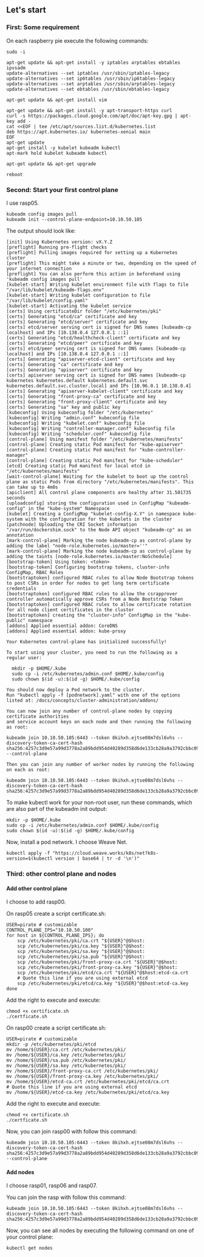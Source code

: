 ## Let's start

### First: Some requirement

On each raspberry pie execute the following commands:

    sudo -i
  
    apt-get update && apt-get install -y iptables arptables ebtables ipvsadm
    update-alternatives --set iptables /usr/sbin/iptables-legacy
    update-alternatives --set ip6tables /usr/sbin/ip6tables-legacy
    update-alternatives --set arptables /usr/sbin/arptables-legacy
    update-alternatives --set ebtables /usr/sbin/ebtables-legacy
  
    apt-get update && apt-get install vim
  
    apt-get update && apt-get install -y apt-transport-https curl
    curl -s https://packages.cloud.google.com/apt/doc/apt-key.gpg | apt-key add -
    cat <<EOF | tee /etc/apt/sources.list.d/kubernetes.list
    deb https://apt.kubernetes.io/ kubernetes-xenial main
    EOF
    apt-get update
    apt-get install -y kubelet kubeadm kubectl
    apt-mark hold kubelet kubeadm kubectl
  
    apt-get update && apt-get upgrade
  
    reboot
  
### Second: Start your first control plane
  
I use rasp05.
  
    kubeadm config images pull
    kubeadm init --control-plane-endpoint=10.10.50.105
      
The output should look like:

    [init] Using Kubernetes version: vX.Y.Z
    [preflight] Running pre-flight checks
    [preflight] Pulling images required for setting up a Kubernetes cluster
    [preflight] This might take a minute or two, depending on the speed of your internet connection
    [preflight] You can also perform this action in beforehand using 'kubeadm config images pull'
    [kubelet-start] Writing kubelet environment file with flags to file "/var/lib/kubelet/kubeadm-flags.env"
    [kubelet-start] Writing kubelet configuration to file "/var/lib/kubelet/config.yaml"
    [kubelet-start] Activating the kubelet service
    [certs] Using certificateDir folder "/etc/kubernetes/pki"
    [certs] Generating "etcd/ca" certificate and key
    [certs] Generating "etcd/server" certificate and key
    [certs] etcd/server serving cert is signed for DNS names [kubeadm-cp localhost] and IPs [10.138.0.4 127.0.0.1 ::1]
    [certs] Generating "etcd/healthcheck-client" certificate and key
    [certs] Generating "etcd/peer" certificate and key
    [certs] etcd/peer serving cert is signed for DNS names [kubeadm-cp localhost] and IPs [10.138.0.4 127.0.0.1 ::1]
    [certs] Generating "apiserver-etcd-client" certificate and key
    [certs] Generating "ca" certificate and key
    [certs] Generating "apiserver" certificate and key
    [certs] apiserver serving cert is signed for DNS names [kubeadm-cp kubernetes kubernetes.default kubernetes.default.svc kubernetes.default.svc.cluster.local] and IPs [10.96.0.1 10.138.0.4]
    [certs] Generating "apiserver-kubelet-client" certificate and key
    [certs] Generating "front-proxy-ca" certificate and key
    [certs] Generating "front-proxy-client" certificate and key
    [certs] Generating "sa" key and public key
    [kubeconfig] Using kubeconfig folder "/etc/kubernetes"
    [kubeconfig] Writing "admin.conf" kubeconfig file
    [kubeconfig] Writing "kubelet.conf" kubeconfig file
    [kubeconfig] Writing "controller-manager.conf" kubeconfig file
    [kubeconfig] Writing "scheduler.conf" kubeconfig file
    [control-plane] Using manifest folder "/etc/kubernetes/manifests"
    [control-plane] Creating static Pod manifest for "kube-apiserver"
    [control-plane] Creating static Pod manifest for "kube-controller-manager"
    [control-plane] Creating static Pod manifest for "kube-scheduler"
    [etcd] Creating static Pod manifest for local etcd in "/etc/kubernetes/manifests"
    [wait-control-plane] Waiting for the kubelet to boot up the control plane as static Pods from directory "/etc/kubernetes/manifests". This can take up to 4m0s
    [apiclient] All control plane components are healthy after 31.501735 seconds
    [uploadconfig] storing the configuration used in ConfigMap "kubeadm-config" in the "kube-system" Namespace
    [kubelet] Creating a ConfigMap "kubelet-config-X.Y" in namespace kube-system with the configuration for the kubelets in the cluster
    [patchnode] Uploading the CRI Socket information "/var/run/dockershim.sock" to the Node API object "kubeadm-cp" as an annotation
    [mark-control-plane] Marking the node kubeadm-cp as control-plane by adding the label "node-role.kubernetes.io/master=''"
    [mark-control-plane] Marking the node kubeadm-cp as control-plane by adding the taints [node-role.kubernetes.io/master:NoSchedule]
    [bootstrap-token] Using token: <token>
    [bootstrap-token] Configuring bootstrap tokens, cluster-info ConfigMap, RBAC Roles
    [bootstraptoken] configured RBAC rules to allow Node Bootstrap tokens to post CSRs in order for nodes to get long term certificate credentials
    [bootstraptoken] configured RBAC rules to allow the csrapprover controller automatically approve CSRs from a Node Bootstrap Token
    [bootstraptoken] configured RBAC rules to allow certificate rotation for all node client certificates in the cluster
    [bootstraptoken] creating the "cluster-info" ConfigMap in the "kube-public" namespace
    [addons] Applied essential addon: CoreDNS
    [addons] Applied essential addon: kube-proxy

    Your Kubernetes control-plane has initialized successfully!

    To start using your cluster, you need to run the following as a regular user:

      mkdir -p $HOME/.kube
      sudo cp -i /etc/kubernetes/admin.conf $HOME/.kube/config
      sudo chown $(id -u):$(id -g) $HOME/.kube/config

    You should now deploy a Pod network to the cluster.
    Run "kubectl apply -f [podnetwork].yaml" with one of the options listed at: /docs/concepts/cluster-administration/addons/

    You can now join any number of control-plane nodes by copying certificate authorities
    and service account keys on each node and then running the following as root:

    kubeadm join 10.10.50.105:6443 --token 8kihxh.ejtse08m7dsl6vhs --discovery-token-ca-cert-hash sha256:4257c3d9e57a99d3778a2a89bdd954d40289d358d6de133cb28a9a3792cbbc09 --control-plane 

    Then you can join any number of worker nodes by running the following on each as root:

    kubeadm join 10.10.50.105:6443 --token 8kihxh.ejtse08m7dsl6vhs --discovery-token-ca-cert-hash sha256:4257c3d9e57a99d3778a2a89bdd954d40289d358d6de133cb28a9a3792cbbc09

To make kubectl work for your non-root user, run these commands, which are also part of the kubeadm init output:

    mkdir -p $HOME/.kube
    sudo cp -i /etc/kubernetes/admin.conf $HOME/.kube/config
    sudo chown $(id -u):$(id -g) $HOME/.kube/config

Now, install a pod network. I choose Weave Net.

    kubectl apply -f "https://cloud.weave.works/k8s/net?k8s-version=$(kubectl version | base64 | tr -d '\n')"
    
### Third: other control plane and nodes

#### Add other control plane

I choose to add rasp00.

On rasp05 create a script certificate.sh:

    USER=pirate # customizable
    CONTROL_PLANE_IPS="10.10.50.100"
    for host in ${CONTROL_PLANE_IPS}; do
        scp /etc/kubernetes/pki/ca.crt "${USER}"@$host:
        scp /etc/kubernetes/pki/ca.key "${USER}"@$host:
        scp /etc/kubernetes/pki/sa.key "${USER}"@$host:
        scp /etc/kubernetes/pki/sa.pub "${USER}"@$host:
        scp /etc/kubernetes/pki/front-proxy-ca.crt "${USER}"@$host:
        scp /etc/kubernetes/pki/front-proxy-ca.key "${USER}"@$host:
        scp /etc/kubernetes/pki/etcd/ca.crt "${USER}"@$host:etcd-ca.crt
        # Quote this line if you are using external etcd
        scp /etc/kubernetes/pki/etcd/ca.key "${USER}"@$host:etcd-ca.key
    done

Add the right to execute and execute:

    chmod +x certificate.sh
    ./certficate.sh

On rasp00 create a script certificate.sh:

    USER=pirate # customizable
    mkdir -p /etc/kubernetes/pki/etcd
    mv /home/${USER}/ca.crt /etc/kubernetes/pki/
    mv /home/${USER}/ca.key /etc/kubernetes/pki/
    mv /home/${USER}/sa.pub /etc/kubernetes/pki/
    mv /home/${USER}/sa.key /etc/kubernetes/pki/
    mv /home/${USER}/front-proxy-ca.crt /etc/kubernetes/pki/
    mv /home/${USER}/front-proxy-ca.key /etc/kubernetes/pki/
    mv /home/${USER}/etcd-ca.crt /etc/kubernetes/pki/etcd/ca.crt
    # Quote this line if you are using external etcd
    mv /home/${USER}/etcd-ca.key /etc/kubernetes/pki/etcd/ca.key

Add the right to execute and execute:

    chmod +x certificate.sh
    ./certficate.sh

Now, you can join rasp00 with follow this command:

    kubeadm join 10.10.50.105:6443 --token 8kihxh.ejtse08m7dsl6vhs --discovery-token-ca-cert-hash sha256:4257c3d9e57a99d3778a2a89bdd954d40289d358d6de133cb28a9a3792cbbc09 --control-plane 
    
#### Add nodes

I choose rasp01, rasp06 and rasp07.

You can join the rasp with follow this command:

    kubeadm join 10.10.50.105:6443 --token 8kihxh.ejtse08m7dsl6vhs --discovery-token-ca-cert-hash sha256:4257c3d9e57a99d3778a2a89bdd954d40289d358d6de133cb28a9a3792cbbc09

Now, you can see all nodes by executing the following command on one of your control plane:

    kubectl get nodes


      
      
      
      
      
